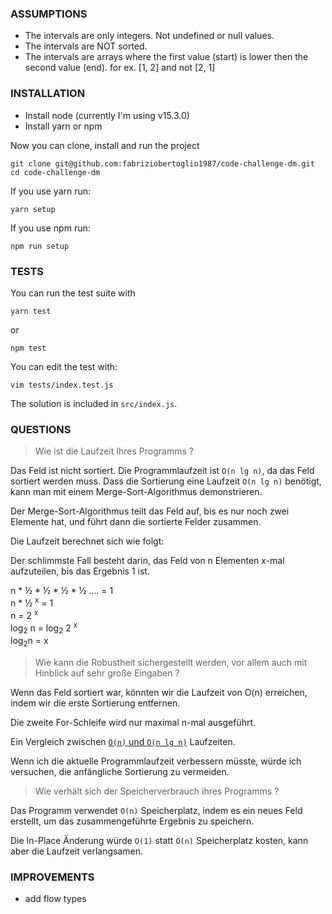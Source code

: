### ASSUMPTIONS

- The intervals are only integers. Not undefined or null values.
- The intervals are NOT sorted.
- The intervals are arrays where the first value (start) is lower then the second value (end). for ex. [1, 2] and not [2, 1]

### INSTALLATION

- Install node (currently I'm using v15.3.0)
- Install yarn or npm 

Now you can clone, install and run the project 

```
git clone git@github.com:fabriziobertoglio1987/code-challenge-dm.git
cd code-challenge-dm
```
If you use yarn run:

```
yarn setup
```
If you use npm run: 

```
npm run setup
```

### TESTS

You can run the test suite with

```
yarn test
```
or 

```
npm test
```
You can edit the test with:
```
vim tests/index.test.js
```
The solution is included in `src/index.js`.

### QUESTIONS

> Wie ist die Laufzeit Ihres Programms ?

Das Feld ist nicht sortiert.
Die Programmlaufzeit ist `O(n lg n)`, da das Feld sortiert werden muss.
Dass die Sortierung eine Laufzeit `O(n lg n)` benötigt, kann man mit einem Merge-Sort-Algorithmus demonstrieren.

Der Merge-Sort-Algorithmus teilt das Feld auf, bis es nur noch zwei Elemente hat, und führt dann die sortierte Felder zusammen.

Die Laufzeit berechnet sich wie folgt:

Der schlimmste Fall besteht darin, das Feld von n Elementen x-mal aufzuteilen, bis das Ergebnis 1 ist.

n * ½ * ½ * ½ * ½ …. = 1  
n * ½ <sup>x</sup> = 1  
n = 2 <sup>x</sup>  
log<sub>2</sub> n = log<sub>2</sub> 2 <sup>x</sup>  
log<sub>2</sub>n = x

> Wie kann die Robustheit sichergestellt werden, vor allem auch mit Hinblick auf sehr große
> Eingaben ?

Wenn das Feld sortiert war, könnten wir die Laufzeit von O(n) erreichen, indem wir die erste Sortierung entfernen.

Die zweite For-Schleife wird nur maximal n-mal ausgeführt.

Ein Vergleich zwischen [`O(n)` und `O(n lg n)`](https://stackoverflow.com/a/43174391/7295772) Laufzeiten.

Wenn ich die aktuelle Programmlaufzeit verbessern müsste, würde ich versuchen, die anfängliche Sortierung zu vermeiden.

> Wie verhält sich der Speicherverbrauch ihres Programms ?

Das Programm verwendet `O(n)` Speicherplatz, indem es ein neues Feld erstellt, um das zusammengeführte Ergebnis zu speichern.

Die In-Place Änderung würde `O(1)` statt `O(n)` Speicherplatz kosten, kann aber die Laufzeit verlangsamen.

### IMPROVEMENTS

- add flow types

